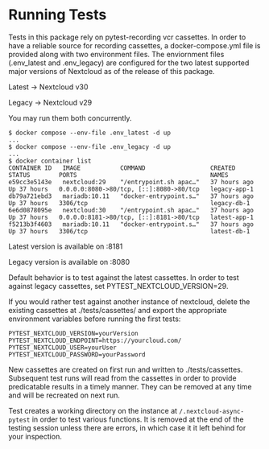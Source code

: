 # Running Tests

Tests in this package rely on pytest-recording vcr cassettes.  In order to
have a reliable source for recording cassettes, a docker-compose.yml file is
provided along with two environment files.  The enviornment files
(.env_latest and .env_legacy) are configured for the two latest supported
major versions of Nextcloud as of the release of this package.

Latest -> Nextcloud v30

Legacy -> Nextcloud v29

You may run them both concurrently.

    $ docker compose --env-file .env_latest -d up
    ...
    $ docker compose --env-file .env_legacy -d up
    ...
    $ docker container list
    CONTAINER ID   IMAGE           COMMAND                  CREATED        STATUS        PORTS                                     NAMES
    e59cc3e5143e   nextcloud:29    "/entrypoint.sh apac…"   37 hours ago   Up 37 hours   0.0.0.0:8080->80/tcp, [::]:8080->80/tcp   legacy-app-1
    db79a721ebd3   mariadb:10.11   "docker-entrypoint.s…"   37 hours ago   Up 37 hours   3306/tcp                                  legacy-db-1
    6e6d0878095e   nextcloud:30    "/entrypoint.sh apac…"   37 hours ago   Up 37 hours   0.0.0.0:8181->80/tcp, [::]:8181->80/tcp   latest-app-1
    f5213b3f4603   mariadb:10.11   "docker-entrypoint.s…"   37 hours ago   Up 37 hours   3306/tcp                                  latest-db-1

Latest version is available on :8181

Legacy version is available on :8080

Default behavior is to test against the latest cassettes.  In order to test
against legacy cassettes, set PYTEST_NEXTCLOUD_VERSION=29.

If you would rather test against another instance of nextcloud, delete the
existing cassettes at ./tests/cassettes/ and export the appropriate environment
variables before running the first tests:

    PYTEST_NEXTCLOUD_VERSION=yourVersion
    PYTEST_NEXTCLOUD_ENDPOINT=https://yourcloud.com/
    PYTEST_NEXTCLOUD_USER=yourUser
    PYTEST_NEXTCLOUD_PASSWORD=yourPassword

New cassettes are created on first run and written to ./tests/cassettes.
Subsequent test runs will read from the cassettes in order to provide
predicatable results in a timely manner.  They can be removed at any
time and will be recreated on next run.

Test creates a working directory on the instance at `/.nextcloud-async-pytest`
in order to test various functions.  It is removed at the end of the testing
session unless there are errors, in which case it it left behind for your
inspection.
